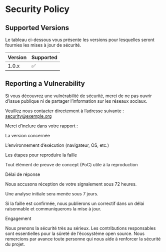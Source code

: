 # Security Policy

## Supported Versions

Le tableau ci-dessous vous présente les versions pour lesquelles seront fournies les mises à jour de sécurité.

| Version | Supported          |
| ------- | ------------------ |
| 1.0.x   | :white_check_mark: |


## Reporting a Vulnerability


Si vous découvrez une vulnérabilité de sécurité, merci de ne pas ouvrir d’issue publique ni de partager l’information sur les réseaux sociaux.

Veuillez nous contacter directement à l’adresse suivante : security@exemple.org

Merci d’inclure dans votre rapport :

La version concernée

L’environnement d’exécution (navigateur, OS, etc.)

Les étapes pour reproduire la faille

Tout élément de preuve de concept (PoC) utile à la reproduction

Délai de réponse

Nous accusons réception de votre signalement sous 72 heures.

Une analyse initiale sera menée sous 7 jours.

Si la faille est confirmée, nous publierons un correctif dans un délai raisonnable et communiquerons la mise à jour.

Engagement

Nous prenons la sécurité très au sérieux. Les contributions responsables sont essentielles pour la sûreté de l’écosystème open source.
Nous remercions par avance toute personne qui nous aide à renforcer la sécurité du projet.
